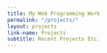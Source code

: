 ```yaml
---
title: My Web Programming Work
permalink: "/projects/"
layout: projects
link-name: Projects
subtitle: Recent Projects Etc.
---
```


